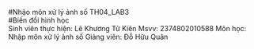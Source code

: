 #Nhậo môn xử lý ảnh số TH04_LAB3 <br>
#Biến đổi hình học <br>
Sinh viên thực hiện: Lê Khương Tử Kiên Msvv: 2374802010588
Môn học: Nhập môn xử lý ảnh số
Giảng viên: Đỗ Hữu Quân

